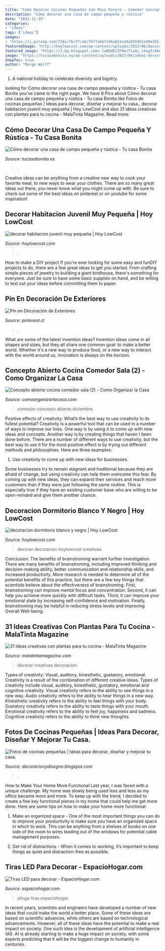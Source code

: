 ```yaml
---
title: "Como Decorar Cocinas Pequeñas Con Poco Dinero ~ Comedor Concepto Abierto Diciembre"
description: "Cómo decorar una casa de campo pequeña y rústica"
date: "2022-11-19"
categories:
- "ideas"
tags: ["ideas"]
images:
- "https://i.pinimg.com/736x/fb/f7/a6/fbf7a66f346a82daa9a5b5961e99e255.jpg"
featuredImage: "http://hoylowcost.com/wp-content/uploads/2015/06/decorar-habitacion-juvenil-muy-pequeña.jpg"
featured_image: "https://3.bp.blogspot.com/-lwDQdEiIFRw/TiyAi_c4ugI/AAAAAAAACkc/fXYlnn4slBo/s640/Cocina+peque%25C3%25B1a4.jpg"
image: "https://tucasabonita.es/wp-content/uploads/2017/04/ideas-decoracion-casa-campo-pequena-rustica-3.jpg"
ShowToc: true
author: "Marge Wolff"
---
```



1. A national holiday to celebrate diversity and bigotry.

	

		
looking for Cómo decorar una casa de campo pequeña y rústica - Tu casa Bonita you've came to the right page. We have 8 Pics about Cómo decorar una casa de campo pequeña y rústica - Tu casa Bonita like Fotos de cocinas pequeñas | Ideas para decorar, diseñar y mejorar tu casa., decorar habitacion juvenil muy pequeña | Hoy LowCost and also 31 ideas creativas con plantas para tu cocina - MalaTinta Magazine. Read more:
		
    
## Cómo Decorar Una Casa De Campo Pequeña Y Rústica - Tu Casa Bonita

<img loading=lazy src="https://tucasabonita.es/wp-content/uploads/2017/04/ideas-decoracion-casa-campo-pequena-rustica-3.jpg" onerror="this.onerror=null;this.src='https://tse2.mm.bing.net/th?id=OIP.1fS7bmqsZYQV5ew-fnWM5gHaLi&amp;pid=15.1';" alt="Cómo decorar una casa de campo pequeña y rústica - Tu casa Bonita">

_Source: tucasabonita.es_

>. 

	

Creative ideas can be anything from a creative new way to cook your favorite meal, to new ways to wear your clothes. There are so many great ideas out there, you never know what you might come up with. Be sure to check out some of the best ideas on pinterest or on youtube for some inspiration!

    
## Decorar Habitacion Juvenil Muy Pequeña | Hoy LowCost

<img loading=lazy src="http://hoylowcost.com/wp-content/uploads/2015/06/decorar-habitacion-juvenil-muy-pequeña.jpg" onerror="this.onerror=null;this.src='https://tse4.mm.bing.net/th?id=OIP.BR1FvVahKX4nlrx5nV996QHaGE&amp;pid=15.1';" alt="decorar habitacion juvenil muy pequeña | Hoy LowCost">

_Source: hoylowcost.com_

>. 

	

How to make a DIY project
If you're ever looking for some easy and funDIY projects to do, there are a few great ideas to get you started. From crafting simple pieces of jewelry to building a giant birdhouse, there's something for everyone. Just be sure to have some basic supplies on hand, and be willing to test out your ideas before committing them to paper.

    
## Pin En Decoración De Exteriores

<img loading=lazy src="https://i.pinimg.com/736x/fb/f7/a6/fbf7a66f346a82daa9a5b5961e99e255.jpg" onerror="this.onerror=null;this.src='https://tse2.mm.bing.net/th?id=OIP.bPj-X2nT15Zw-XOySozDwwHaLG&amp;pid=15.1';" alt="Pin en Decoración de Exteriores">

_Source: pinterest.cl_

>. 

	

What are some of the latest invention ideas?
Invention ideas come in all shapes and sizes, but they all share one common goal: to make a better world. Whether it's a new way to produce food, or a new way to interact with the world around us, innovation is always on the horizon.

    
## Concepto Abierto Cocina Comedor Sala (2) - Como Organizar La Casa

<img loading=lazy src="https://comoorganizarlacasa.com/wp-content/uploads/2016/01/Concepto-abierto-cocina-comedor-sala-2.jpg" onerror="this.onerror=null;this.src='https://tse4.mm.bing.net/th?id=OIP.7xry0gu7ClSriY1EEnkP2wHaEn&amp;pid=15.1';" alt="Concepto abierto cocina comedor sala (2) - Como Organizar la Casa">

_Source: comoorganizarlacasa.com_

>comedor concepto abierto diciembre. 

	

Positive effects of creativity: What’s the best way to use creativity to its fullest potential?
Creativity is a powerful tool that can be used in a number of ways to improve our lives. One way is by using it to come up with new ideas and concepts. Another way is by creating things that haven t been done before. There are a number of different ways to use creativity, but the best way to use it for the most positive effect is by trying out different methods and philosophies. Here are three examples:
1. Use creativity to come up with new ideas for businesses.

Some businesses try to remain stagnant and traditional because they are afraid of change, but using creativity can help them overcome this fear. By coming up with new ideas, they can expand their services and reach more customers than if they were just following the same routine. This is especially true if they have an existing customer base who are willing to be open-minded and give them another chance.

    
## Decoracion Dormitorio Blanco Y Negro | Hoy LowCost

<img loading=lazy src="http://hoylowcost.com/wp-content/uploads/2015/06/decoracion-dormitorio-blanco-y-negro.jpg" onerror="this.onerror=null;this.src='https://tse3.mm.bing.net/th?id=OIP.rAOICMfiQoRinGBChnimEwHaG6&amp;pid=15.1';" alt="decoracion dormitorio blanco y negro | Hoy LowCost">

_Source: hoylowcost.com_

>decorar decoracion hoylowcost creativas. 

	

Conclusion: The benefits of brainstroming warrant further investigation.
There are many benefits of brainstroming, including improved thinking and decision-making ability, better communication and relationship skills, and increased productivity. More research is needed to determine all of the potential benefits of this practice, but there are a few key things that scientists believe about the effectiveness of brainstroming. First, brainstroming can improve mental focus and concentration. Second, it can help you achieve more quickly with difficult tasks. Third, it can improve your emotional state by increasing self-confidence and motivation. Finally, brainstroming may be helpful in reducing stress levels and improving Overall Well-being.

    
## 31 Ideas Creativas Con Plantas Para Tu Cocina - MalaTinta Magazine

<img loading=lazy src="http://www.malatintamagazine.com/wp-content/uploads/2016/04/Plantas_cocina_15.jpg" onerror="this.onerror=null;this.src='https://tse4.mm.bing.net/th?id=OIP.BdbMdaeoixXIcaO9IAf0PQHaEo&amp;pid=15.1';" alt="31 ideas creativas con plantas para tu cocina - MalaTinta Magazine">

_Source: malatintamagazine.com_

>decorar creativas decoracion. 

	

Types of creativity: Visual, auditory, kinesthetic, gustatory, emotional.
Creativity is a result of the combination of different creative ideas. Types of creativity include visual, auditory, kinesthetic, gustatory, emotional and cognitive creativity. Visual creativity refers to the ability to see things in a new way. Audio creativity refers to the ability to hear things in a new way. Kinesthetic creativity refers to the ability to feel things with your body. Gustatory creativity refers to the ability to taste things with your mouth. Emotional creativity refers to the ability to feel joy, happiness and sadness. Cognitive creativity refers to the ability to think new thoughts.

    
## Fotos De Cocinas Pequeñas | Ideas Para Decorar, Diseñar Y Mejorar Tu Casa.

<img loading=lazy src="https://3.bp.blogspot.com/-lwDQdEiIFRw/TiyAi_c4ugI/AAAAAAAACkc/fXYlnn4slBo/s640/Cocina+peque%25C3%25B1a4.jpg" onerror="this.onerror=null;this.src='https://tse1.mm.bing.net/th?id=OIP.bBlvWCJtUhKXS-3lwq7xcgHaFj&amp;pid=15.1';" alt="Fotos de cocinas pequeñas | Ideas para decorar, diseñar y mejorar tu casa.">

_Source: decoracionydisegno.blogspot.com_

>. 

	

How to Make Your Home More Functional
Last year, I was faced with a unique challenge. My home was slowly being used less and less as my office became more and more. To keep up with the trend, I decided to create a few key functional pieces in my home that could help me get more done. Here are some tips on how to make your home more functional: 
1. Make an organized space - One of the most important things you can do to improve your productivity is make sure you have an organized space in which to work. This can be anything from a shelves of books on one side of the room to wires leading out of the windows for potential cable management purposes. 

2. Get rid of distractions - When it comes to working, it’s important to keep things as quiet and distraction-free as possible.

    
## Tiras LED Para Decorar - EspacioHogar.com

<img loading=lazy src="https://espaciohogar.com/wp-content/uploads/2012/04/391348296_743.jpg?1d973d&amp;1d973d" onerror="this.onerror=null;this.src='https://tse2.mm.bing.net/th?id=OIP.X1ey2qO9QyNQfWMOMa9ungHaFS&amp;pid=15.1';" alt="Tiras LED para decorar - EspacioHogar.com">

_Source: espaciohogar.com_

>slinga tiras espaciohogar. 

	

In recent years, scientists and engineers have developed a number of new ideas that could make the world a better place. Some of these ideas are based on scientific advances, while others are based on technological advancements. However, all of these ideas have the potential to make a real impact on society. One such idea is the development of artificial intelligence (AI). AI is already starting to make a huge impact on society, with some experts predicting that it will be the biggest change to humanity in centuries.

